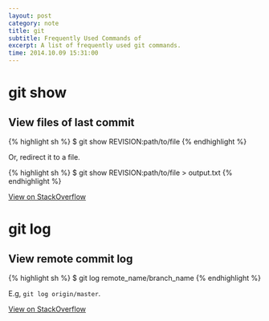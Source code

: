 ```yaml
---
layout: post
category: note
title: git
subtitle: Frequently Used Commands of
excerpt: A list of frequently used git commands.
time: 2014.10.09 15:31:00
---
```


# git show

## View files of last commit

{% highlight sh %}
$ git show REVISION:path/to/file
{% endhighlight %}

Or, redirect it to a file.

{% highlight sh %}
$ git show REVISION:path/to/file > output.txt
{% endhighlight %}

<a href="http://stackoverflow.com/questions/338436/is-there-a-quick-git-command-to-see-an-old-version-of-a-file" target="_blank">View on StackOverflow</a>

# git log

## View remote commit log

{% highlight sh %}
$ git log remote_name/branch_name
{% endhighlight %}

E.g, `git log origin/master`.

<a href="http://stackoverflow.com/questions/13941976/git-log-command-to-check-for-commit-history-on-remote-server" target="_blank">View on StackOverflow</a>

